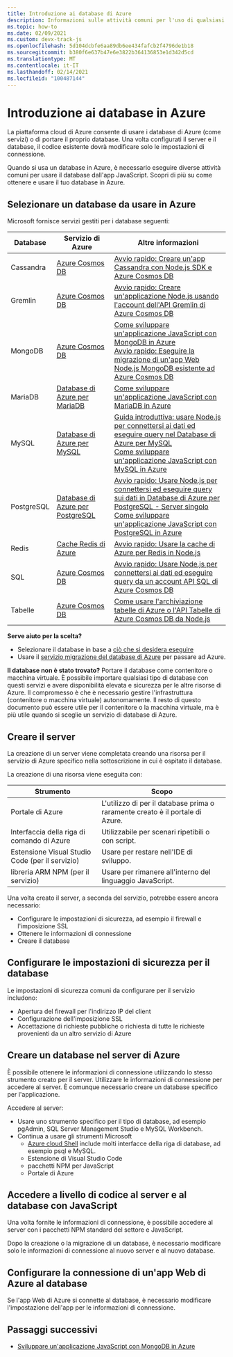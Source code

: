 ```yaml
---
title: Introduzione ai database di Azure
description: Informazioni sulle attività comuni per l'uso di qualsiasi database ospitato in Azure.
ms.topic: how-to
ms.date: 02/09/2021
ms.custom: devx-track-js
ms.openlocfilehash: 5d104dcbfe6aa89db6ee434fafcb2f4796de1b18
ms.sourcegitcommit: b380f6e637b47e6e3822b364136853e1d342d5cd
ms.translationtype: MT
ms.contentlocale: it-IT
ms.lasthandoff: 02/14/2021
ms.locfileid: "100487144"
---
```

# <a name="getting-started-with-databases-on-azure"></a>Introduzione ai database in Azure

La piattaforma cloud di Azure consente di usare i database di Azure (come servizi) o di portare il proprio database. Una volta configurati il server e il database, il codice esistente dovrà modificare solo le impostazioni di connessione. 

Quando si usa un database in Azure, è necessario eseguire diverse attività comuni per usare il database dall'app JavaScript. Scopri di più su come ottenere e usare il tuo database in Azure. 

## <a name="select-a-database-to-use-on-azure"></a>Selezionare un database da usare in Azure

Microsoft fornisce servizi gestiti per i database seguenti:

|Database|Servizio di Azure|Altre informazioni|
|--|--|--|
|Cassandra|[Azure Cosmos DB](/azure/cosmos-db/)|[Avvio rapido: Creare un'app Cassandra con Node.js SDK e Azure Cosmos DB](/azure/cosmos-db/create-cassandra-nodejs)|
|Gremlin|[Azure Cosmos DB](/azure/cosmos-db/)|[Avvio rapido: Creare un'applicazione Node.js usando l'account dell'API Gremlin di Azure Cosmos DB](/azure/cosmos-db/create-graph-nodejs)|
|MongoDB|[Azure Cosmos DB](/azure/cosmos-db/)|[Come sviluppare un'applicazione JavaScript con MongoDB in Azure](use-mongodb-as-cosmosdb.md)<br>[Avvio rapido: Eseguire la migrazione di un'app Web Node.js MongoDB esistente ad Azure Cosmos DB](/azure/cosmos-db/create-mongodb-nodejs)|
|MariaDB|[Database di Azure per MariaDB](/azure/mariadb/)|[Come sviluppare un'applicazione JavaScript con MariaDB in Azure](use-mariadb.md)|
|MySQL|[Database di Azure per MySQL](/azure/mysql/)|[Guida introduttiva: usare Node.js per connettersi ai dati ed eseguire query nel Database di Azure per MySQL](/azure/mysql/connect-nodejs)<br>[Come sviluppare un'applicazione JavaScript con MySQL in Azure](use-mysql-db.md)|
|PostgreSQL|[Database di Azure per PostgreSQL](/azure/postgresql/)|[Avvio rapido: Usare Node.js per connettersi ed eseguire query sui dati in Database di Azure per PostgreSQL - Server singolo](/azure/postgresql/connect-nodejs)<br>[Come sviluppare un'applicazione JavaScript con PostgreSQL in Azure](use-postgresql-db.md)|
|Redis|[Cache Redis di Azure](/azure/azure-cache-for-redis/)|[Avvio rapido: Usare la cache di Azure per Redis in Node.js](/azure/azure-cache-for-redis/cache-nodejs-get-started)|
|SQL|[Azure Cosmos DB](/azure/cosmos-db/)|[Avvio rapido: Usare Node.js per connettersi ai dati ed eseguire query da un account API SQL di Azure Cosmos DB](/azure/cosmos-db/create-sql-api-nodejs)|
|Tabelle|[Azure Cosmos DB](/azure/cosmos-db/)|[Come usare l'archiviazione tabelle di Azure o l'API Tabelle di Azure Cosmos DB da Node.js](/azure/cosmos-db/table-storage-how-to-use-nodejs)|

**Serve aiuto per la scelta?** 
* Selezionare il database in base a [ciò che si desidera eseguire](https://azure.microsoft.com/product-categories/databases/)
* Usare il [servizio migrazione del database di Azure](/azure/dms/) per passare ad Azure. 

**Il database non è stato trovato?**
Portare il database come contenitore o macchina virtuale. È possibile importare qualsiasi tipo di database con questi servizi e avere disponibilità elevata e sicurezza per le altre risorse di Azure. Il compromesso è che è necessario gestire l'infrastruttura (contenitore o macchina virtuale) autonomamente. Il resto di questo documento può essere utile per il contenitore o la macchina virtuale, ma è più utile quando si sceglie un servizio di database di Azure. 

## <a name="create-the-server"></a>Creare il server

La creazione di un server viene completata creando una risorsa per il servizio di Azure specifico nella sottoscrizione in cui è ospitato il database. 

La creazione di una risorsa viene eseguita con:

|Strumento|Scopo|
|--|--|
|Portale di Azure|L'utilizzo di per il database prima o raramente creato è il portale di Azure.|
|Interfaccia della riga di comando di Azure|Utilizzabile per scenari ripetibili o con script.|
|Estensione Visual Studio Code (per il servizio)|Usare per restare nell'IDE di sviluppo.|
|libreria ARM NPM (per il servizio)|Usare per rimanere all'interno del linguaggio JavaScript.| 

Una volta creato il server, a seconda del servizio, potrebbe essere ancora necessario:

* Configurare le impostazioni di sicurezza, ad esempio il firewall e l'imposizione SSL
* Ottenere le informazioni di connessione
* Creare il database

## <a name="configure-security-settings-for-your-database"></a>Configurare le impostazioni di sicurezza per il database

Le impostazioni di sicurezza comuni da configurare per il servizio includono:

* Apertura del firewall per l'indirizzo IP del client
* Configurazione dell'imposizione SSL
* Accettazione di richieste pubbliche o richiesta di tutte le richieste provenienti da un altro servizio di Azure

## <a name="create-a-database-on-the-azure-server"></a>Creare un database nel server di Azure

È possibile ottenere le informazioni di connessione utilizzando lo stesso strumento creato per il server. Utilizzare le informazioni di connessione per accedere al server. È comunque necessario creare un database specifico per l'applicazione. 

Accedere al server: 

* Usare uno strumento specifico per il tipo di database, ad esempio pgAdmin, SQL Server Management Studio e MySQL Workbench. 
* Continua a usare gli strumenti Microsoft
    * [Azure cloud Shell](https://shell.azure.com) include molti interfacce della riga di database, ad esempio psql e MySQL.
    * Estensione di Visual Studio Code
    * pacchetti NPM per JavaScript
    * Portale di Azure

## <a name="programmatically-access-the-server-and-database-with-javascript"></a>Accedere a livello di codice al server e al database con JavaScript

Una volta fornite le informazioni di connessione, è possibile accedere al server con i pacchetti NPM standard del settore e JavaScript. 

Dopo la creazione o la migrazione di un database, è necessario modificare solo le informazioni di connessione al nuovo server e al nuovo database. 

## <a name="configure-an-azure-web-apps-connection-to-database"></a>Configurare la connessione di un'app Web di Azure al database

Se l'app Web di Azure si connette al database, è necessario modificare l'impostazione dell'app per le informazioni di connessione. 

## <a name="next-steps"></a>Passaggi successivi

* [Sviluppare un'applicazione JavaScript con MongoDB in Azure](use-mongodb-as-cosmosdb.md)